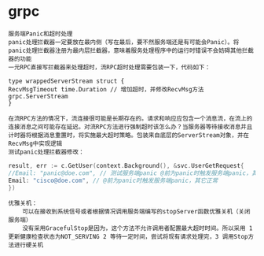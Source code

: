 # grpc

    服务端Panic和超时处理
    panic处理拦截器一定要放在最内侧（写在最后，要不然服务端还是有可能会Panic）。将panic处理拦截器注册为最内层拦截器，意味着服务处理程序中的运行时错误不会妨碍其他拦截器的功能
    一元RPC直接写拦截器来处理超时，流RPC超时处理需要包装一下，代码如下：

```
type wrappedServerStream struct {
RecvMsgTimeout time.Duration // 增加超时，并修改RecvMsg方法
grpc.ServerStream
}
```

    在流RPC方法的情况下，流连接很可能是长期存在的。请求和响应应包含一个消息流，在流上的连接消息之间可能存在延迟。对流RPC方法进行强制超时该怎么办？当服务器等待接收消息并且计时器将根据消息重置时，将实施最大超时策略。包装来自底层的ServerStream对象，并在RecvMsg中实现逻辑
    测试panic处理拦截器修改：

```go
result, err := c.GetUser(context.Background(), &svc.UserGetRequest{
//Email: "panic@doe.com", // 测试服务端panic @前为panic时触发服务端panic，其它正常
Email: "cisco@doe.com", // @前为panic时触发服务端panic，其它正常
})
```

    优雅关机：
        可以在接收到系统信号或者根据情况调用服务端编写的stopServer函数优雅关机（关闭服务端）
        没有采用GracefulStop是因为，这个方法不允许调用者配置最大超时时间。所以采用 1 更新健康检查状态为NOT_SERVING 2 等待一定时间，尝试将现有请求处理完，3 调用Stop方法进行硬关机